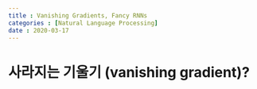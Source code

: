 ```yaml
---
title : Vanishing Gradients, Fancy RNNs
categories : [Natural Language Processing]
date : 2020-03-17
---
```


# 사라지는 기울기 (vanishing gradient)?

